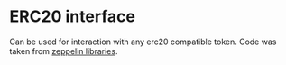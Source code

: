 ERC20 interface
===============

Can be used for interaction with any erc20 compatible token.
Code was taken from [zeppelin libraries](https://github.com/OpenZeppelin/openzeppelin-solidity/blob/master/contracts/token/ERC20/IERC20.sol).